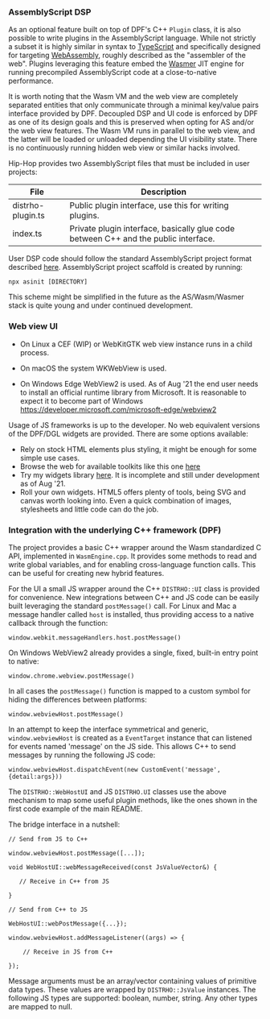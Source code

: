### AssemblyScript DSP

As an optional feature built on top of DPF's C++ `Plugin` class, it is also
possible to write plugins in the AssemblyScript language. While not strictly a
subset it is highly similar in syntax to [TypeScript](https://www.typescriptlang.org)
and specifically designed for targeting [WebAssembly](https://webassembly.org),
roughly described as the "assembler of the web". Plugins leveraging this feature
embed the [Wasmer](https://github.com/wasmerio/wasmer) JIT engine for running
precompiled AssemblyScript code at a close-to-native performance.

It is worth noting that the Wasm VM and the web view are completely separated
entities that only communicate through a minimal key/value pairs interface
provided by DPF. Decoupled DSP and UI code is enforced by DPF as one of its
design goals and this is preserved when opting for AS and/or the web view
features. The Wasm VM runs in parallel to the web view, and the latter will be
loaded or unloaded depending the UI visibility state. There is no continuously
running hidden web view or similar hacks involved.

Hip-Hop provides two AssemblyScript files that must be included in user projects:

File              |Description
------------------|-------------------------------------------------------------
distrho-plugin.ts | Public plugin interface, use this for writing plugins.
index.ts          | Private plugin interface, basically glue code between C++ and the public interface.

User DSP code should follow the standard AssemblyScript project format described
[here](https://www.assemblyscript.org/quick-start.html). AssemblyScript project
scaffold is created by running:

`npx asinit [DIRECTORY]`

This scheme might be simplified in the future as the AS/Wasm/Wasmer stack is
quite young and under continued development.

### Web view UI

- On Linux a CEF (WIP) or WebKitGTK web view instance runs in a child process.

- On macOS the system WKWebView is used.

- On Windows Edge WebView2 is used. As of Aug '21 the end user needs to install
an official runtime library from Microsoft. It is reasonable to expect it to
become part of Windows https://developer.microsoft.com/microsoft-edge/webview2

Usage of JS frameworks is up to the developer. No web equivalent versions of the
DPF/DGL widgets are provided. There are some options available:

- Rely on stock HTML elements plus styling, it might be enough for some simple
use cases.
- Browse the web for available toolkits like this one [here](https://github.com/DeutscheSoft/toolkit)
- Try my widgets library [here](https://github.com/lucianoiam/guinda). It
is incomplete and still under development as of Aug '21.
- Roll your own widgets. HTML5 offers plenty of tools, being SVG and canvas
worth looking into. Even a quick combination of images, stylesheets and little
code can do the job.

### Integration with the underlying C++ framework (DPF)

The project provides a basic C++ wrapper around the Wasm standardized C API,
implemented in `WasmEngine.cpp`. It provides some methods to read and write
global variables, and for enabling cross-language function calls. This can be
useful for creating new hybrid features.

For the UI a small JS wrapper around the C++ `DISTRHO::UI` class is provided
for convenience. New integrations between C++ and JS code can be easily built
leveraging the standard `postMessage()` call. For Linux and Mac a message
handler called `host` is installed, thus providing access to a native callback
through the function:

`window.webkit.messageHandlers.host.postMessage()`

On Windows WebView2 already provides a single, fixed, built-in entry point to
native:

`window.chrome.webview.postMessage()`

In all cases the `postMessage()` function is mapped to a custom symbol for
hiding the differences between platforms:

`window.webviewHost.postMessage()`

In an attempt to keep the interface symmetrical and generic, `window.webviewHost`
is created as a `EventTarget` instance that can listened for events named
'message' on the JS side. This allows C++ to send messages by running the
following JS code:

`window.webviewHost.dispatchEvent(new CustomEvent('message',{detail:args}))`

The `DISTRHO::WebHostUI` and JS `DISTRHO.UI` classes use the above mechanism
to map some useful plugin methods, like the ones shown in the first code example
of the main README.

The bridge interface in a nutshell:

```
// Send from JS to C++

window.webviewHost.postMessage([...]);

void WebHostUI::webMessageReceived(const JsValueVector&) {

   // Receive in C++ from JS

}

// Send from C++ to JS

WebHostUI::webPostMessage({...});

window.webviewHost.addMessageListener((args) => {
    
    // Receive in JS from C++

});
```

Message arguments must be an array/vector containing values of primitive data
types. These values are wrapped by `DISTRHO::JsValue` instances. The following
JS types are supported: boolean, number, string. Any other types are mapped to
null.
